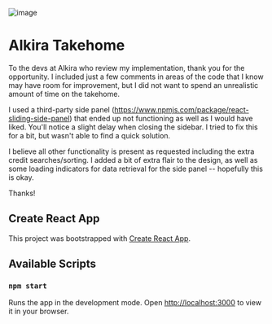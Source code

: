 ![image](https://user-images.githubusercontent.com/63132397/162613244-21e5bc40-706e-48d1-a3d1-bd710df41a18.png)


# Alkira Takehome

To the devs at Alkira who review my implementation, thank you for the opportunity. I included just a few comments in areas of the code that I know may have room for improvement, but I did not want to spend an unrealistic amount of time on the takehome.

I used a third-party side panel (https://www.npmjs.com/package/react-sliding-side-panel) that ended up not functioning as well as I would have liked. You'll notice a slight delay when closing the sidebar. I tried to fix this for a bit, but wasn't able to find a quick solution.

I believe all other functionality is present as requested including the extra credit searches/sorting. I added a bit of extra flair to the design, as well as some loading indicators for data retrieval for the side panel -- hopefully this is okay.


Thanks!



## Create React App

This project was bootstrapped with [Create React App](https://github.com/facebook/create-react-app).

## Available Scripts


### `npm start`

Runs the app in the development mode.
Open [http://localhost:3000](http://localhost:3000) to view it in your browser.
